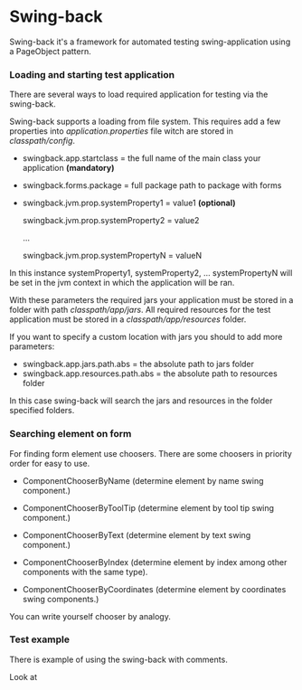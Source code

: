 # Swing-back

Swing-back it's a framework for automated testing swing-application using a PageObject pattern.

### Loading and starting test application

There are several ways to load required application for testing via the swing-back.

Swing-back supports a loading from file system. This requires add a few properties into *application.properties* file witch are stored
in *classpath/config*.

* swingback.app.startclass = the full name of the main class your application **(mandatory)**
* swingback.forms.package = full package path to package with forms
* swingback.jvm.prop.systemProperty1 = value1 **(optional)**

  swingback.jvm.prop.systemProperty2 = value2

  …

  swingback.jvm.prop.systemPropertyN = valueN


In this instance systemProperty1, systemProperty2, … systemPropertyN will be set in the jvm context in which the application will be ran.


With these parameters the required jars your application must be stored in a folder with path *classpath/app/jars*.
All required resources for the test application must be stored in a *classpath/app/resources* folder.

If you want to specify a custom location with jars you should to add more parameters:

* swingback.app.jars.path.abs = the absolute path to jars folder
* swingback.app.resources.path.abs = the absolute path to resources folder

In this case swing-back will search the jars and resources in the folder specified folders.

### Searching element on form

For finding form element use choosers.
There are some choosers in priority order for easy to use.

* ComponentChooserByName (determine element by name swing component.)

* ComponentChooserByToolTip (determine element by tool tip swing component.)

* ComponentChooserByText (determine element by text swing component.)

* ComponentChooserByIndex (determine element by index among other components with the same type).

* ComponentChooserByCoordinates (determine element by coordinates swing components.)

You can write yourself chooser by analogy.

### Test example

There is example of using the swing-back with comments.

Look at
